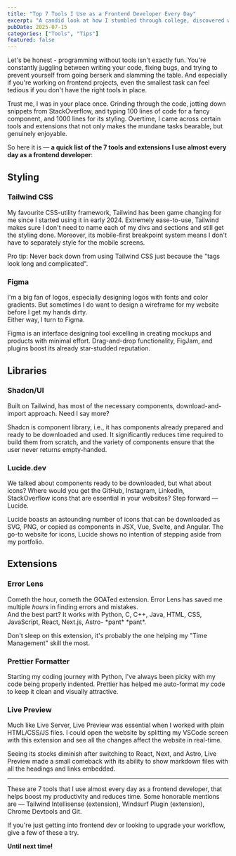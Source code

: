 ```yaml
---
title: "Top 7 Tools I Use as a Frontend Developer Every Day"
excerpt: "A candid look at how I stumbled through college, discovered web development, and found my way from procrastination to fullstack passion."
pubDate: 2025-07-15
categories: ["Tools", "Tips"]
featured: false
---
```


Let's be honest - programming without tools isn't exactly fun. You're constantly juggling between writing your code, fixing bugs, and trying to prevent yourself from going berserk and slamming the table. And especially if you're working on frontend projects, even the smallest task can feel tedious if you don't have the right tools in place.

Trust me, I was in your place once. Grinding through the code, jotting down snippets from StackOverflow, and typing 100 lines of code for a fancy component, and 1000 lines for its styling. Overtime, I came across certain tools and extensions that not only makes the mundane tasks bearable, but genuinely enjoyable.

So here it is — **a quick list of the 7 tools and extensions I use almost every day as a frontend developer**:

## Styling

### Tailwind CSS
My favourite CSS-utility framework, Tailwind has been game changing for me since I started using it in early 2024. Extremely ease-to-use, Tailwind makes sure I don't need to name each of my divs and sections and still get the styling done. Moreover, its mobile-first breakpoint system means I don't have to separately style for the mobile screens.

Pro tip: Never back down from using Tailwind CSS just because the "tags look long and complicated".

### Figma
I'm a big fan of logos, especially designing logos with fonts and color gradients. But sometimes I do want to design a wireframe for my website before I get my hands dirty.  
Either way, I turn to Figma.

Figma is an interface designing tool excelling in creating mockups and products with minimal effort. Drag-and-drop functionality, FigJam, and plugins boost its already star-studded reputation.

## Libraries

### Shadcn/UI
Built on Tailwind, has most of the necessary components, download-and-import approach. Need I say more?

Shadcn is component library, i.e., it has components already prepared and ready to be downloaded and used. It significantly reduces time required to build them from scratch, and the variety of components ensure that the user never returns empty-handed.

### Lucide.dev
We talked about components ready to be downloaded, but what about icons? Where would you get the GitHub, Instagram, LinkedIn, StackOverflow icons that are essential in your websites? Step forward — Lucide.

Lucide boasts an astounding number of icons that can be downloaded as SVG, PNG, or copied as components in JSX, Vue, Svelte, and Angular. The go-to website for icons, Lucide shows no intention of stepping aside from my portfolio.

## Extensions

### Error Lens
Cometh the hour, cometh the GOATed extension. Error Lens has saved me multiple *hours* in finding errors and mistakes.  
And the best part? It works with Python, C, C++, Java, HTML, CSS, JavaScript, React, Next.js, Astro- \*pant* \*pant*.

Don't sleep on this extension, it's probably the one helping my "Time Management" skill the most.

### Prettier Formatter
Starting my coding journey with Python, I've always been picky with my code being properly indented. Prettier has helped me auto-format my code to keep it clean and visually attractive.

### Live Preview
Much like Live Server, Live Preview was essential when I worked with plain HTML/CSS/JS files. I could open the website by splitting my VSCode screen with this extension and see all the changes affect the website in real-time.

Seeing its stocks diminish after switching to React, Next, and Astro, Live Preview made a small comeback with its ability to show markdown files with all the headings and links embedded.

---

These are 7 tools that I use almost every day as a frontend developer, that helps boost my productivity and reduces time. Some honorable mentions are — Tailwind Intellisense (extension), Windsurf Plugin (extension), Chrome Devtools and Git.

If you're just getting into frontend dev or looking to upgrade your workflow, give a few of these a try.

**Until next time!**